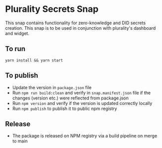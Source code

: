 # Plurality Secrets Snap
This snap contains functionality for zero-knowledge and DID secrets creation. This snap is to be used in conjunction with plurality's dashboard and widget. 

## To run
```
yarn install && yarn start
```

## To publish
- Update the version in `package.json` file
- Run `npm run build:clean` and verify in `snap.manifest.json` file if the changes (version etc.) were reflected from package.json
- Run `npm version` and verify if the version is updated correctly locally
- Run `npm publish` to publish it to public npm registry

## Release
- The package is released on NPM registry via a build pipeline on merge to main
